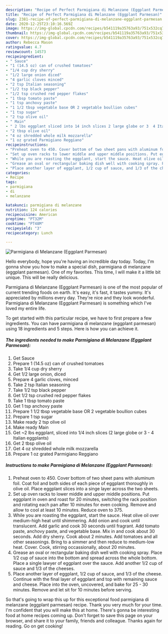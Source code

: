 ```yaml
---
description: "Recipe of Perfect Parmigiana di Melanzane (Eggplant Parmesan)"
title: "Recipe of Perfect Parmigiana di Melanzane (Eggplant Parmesan)"
slug: 2381-recipe-of-perfect-parmigiana-di-melanzane-eggplant-parmesan
date: 2020-12-25T23:10:16.569Z
image: https://img-global.cpcdn.com/recipes/b541119a35763a93/751x532cq70/parmigiana-di-melanzane-eggplant-parmesan-recipe-main-photo.jpg
thumbnail: https://img-global.cpcdn.com/recipes/b541119a35763a93/751x532cq70/parmigiana-di-melanzane-eggplant-parmesan-recipe-main-photo.jpg
cover: https://img-global.cpcdn.com/recipes/b541119a35763a93/751x532cq70/parmigiana-di-melanzane-eggplant-parmesan-recipe-main-photo.jpg
author: Rebecca Mason
ratingvalue: 4.7
reviewcount: 14573
recipeingredient:
- " Sauce"
- "1 (14.5 oz) can of crushed tomatoes"
- "1/4 cup dry sherry"
- "1/2 large onion diced"
- "4 garlic cloves minced"
- "2 tsp Italian seasoning"
- "1/2 tsp black pepper"
- "1/2 tsp crushed red pepper flakes"
- "1 tbsp tomato paste"
- "1 tsp anchovy paste"
- "1 1/2 tbsp vegetable base OR 2 vegetable boullion cubes"
- "1 tsp sugar"
- "2 tsp olive oil"
- " Main"
- " 2 lbs eggplant sliced into 14 inch slices 2 large globe or 3  4 Italian eggplants"
- "2 tbsp olive oil"
- "4 oz shredded whole milk mozzarella"
- "1 oz grated Parmigiano Reggiano"
recipeinstructions:
- "Preheat oven to 450. Cover bottom of two sheet pans with aluminum foil. Coat foil and both sides of each piece of eggplant thoroughly in olive oil. Place eggplant slices into a singe layer across the two sheets."
- "Set up oven racks to lower middle and upper middle positions. Put eggplant in oven and roast for 20 minutes, switching the rack position and rotating each pan after 10 minutes for even cooking. Remove and allow to cool at least 10 minutes. Reduce oven to 375."
- "While you are roasting the eggplant, start the sauce. Heat olive oil over medium-high heat until shimmering. Add onion and cook until translucent. Add garlic and cook 30 seconds until fragrant. Add tomato paste, anchovy paste, and vegetable base. Mix in and cook about 30 seconds. Add dry sherry. Cook about 2 minutes. Add tomatoes and all other seasonings. Bring to a simmer and then reduce to medium-low heat. Cover. Cook, stirring occassionally, about 20 minutes."
- "Grease an oval or rectangular baking dish well with cooking spray. Place 1/2 cup of sauce into the bottom and spread across the whole bottom. Place a single lawyer of eggplant over the sauce. Add another 1/2 cup of sauce and 1/3 of the cheeses."
- "Place another layer of eggplant, 1/2 cup of sauce, and 1/3 of the cheese. Continue with the final layer of eggplant and top with remaining sauce and cheese. Place into the oven, uncovered, and bake for 25 - 30 minutes. Remove and let sit for 10 minutes before serving."
categories:
- Recipe
tags:
- parmigiana
- di
- melanzane

katakunci: parmigiana di melanzane 
nutrition: 124 calories
recipecuisine: American
preptime: "PT32M"
cooktime: "PT48M"
recipeyield: "3"
recipecategory: Lunch

---
```



![Parmigiana di Melanzane (Eggplant Parmesan)](https://img-global.cpcdn.com/recipes/b541119a35763a93/751x532cq70/parmigiana-di-melanzane-eggplant-parmesan-recipe-main-photo.jpg)

Hello everybody, hope you're having an incredible day today. Today, I'm gonna show you how to make a special dish, parmigiana di melanzane (eggplant parmesan). One of my favorites. This time, I will make it a little bit unique. This will be really delicious.

Parmigiana di Melanzane (Eggplant Parmesan) is one of the most popular of current trending foods on earth. It's easy, it's fast, it tastes yummy. It's appreciated by millions every day. They're nice and they look wonderful. Parmigiana di Melanzane (Eggplant Parmesan) is something which I've loved my entire life.




To get started with this particular recipe, we have to first prepare a few ingredients. You can have parmigiana di melanzane (eggplant parmesan) using 18 ingredients and 5 steps. Here is how you can achieve it.

<!--inarticleads1-->

##### The ingredients needed to make Parmigiana di Melanzane (Eggplant Parmesan):

1. Get  Sauce
1. Prepare 1 (14.5 oz) can of crushed tomatoes
1. Take 1/4 cup dry sherry
1. Get 1/2 large onion, diced
1. Prepare 4 garlic cloves, minced
1. Take 2 tsp Italian seasoning
1. Take 1/2 tsp black pepper
1. Get 1/2 tsp crushed red pepper flakes
1. Take 1 tbsp tomato paste
1. Get 1 tsp anchovy paste
1. Prepare 1 1/2 tbsp vegetable base OR 2 vegetable boullion cubes
1. Prepare 1 tsp sugar
1. Make ready 2 tsp olive oil
1. Make ready  Main
1. Get  ~2 lbs eggplant, sliced into 1/4 inch slices (2 large globe or 3 - 4 Italian eggplants)
1. Get 2 tbsp olive oil
1. Get 4 oz shredded whole milk mozzarella
1. Prepare 1 oz grated Parmigiano Reggiano




<!--inarticleads2-->

##### Instructions to make Parmigiana di Melanzane (Eggplant Parmesan):

1. Preheat oven to 450. Cover bottom of two sheet pans with aluminum foil. Coat foil and both sides of each piece of eggplant thoroughly in olive oil. Place eggplant slices into a singe layer across the two sheets.
1. Set up oven racks to lower middle and upper middle positions. Put eggplant in oven and roast for 20 minutes, switching the rack position and rotating each pan after 10 minutes for even cooking. Remove and allow to cool at least 10 minutes. Reduce oven to 375.
1. While you are roasting the eggplant, start the sauce. Heat olive oil over medium-high heat until shimmering. Add onion and cook until translucent. Add garlic and cook 30 seconds until fragrant. Add tomato paste, anchovy paste, and vegetable base. Mix in and cook about 30 seconds. Add dry sherry. Cook about 2 minutes. Add tomatoes and all other seasonings. Bring to a simmer and then reduce to medium-low heat. Cover. Cook, stirring occassionally, about 20 minutes.
1. Grease an oval or rectangular baking dish well with cooking spray. Place 1/2 cup of sauce into the bottom and spread across the whole bottom. Place a single lawyer of eggplant over the sauce. Add another 1/2 cup of sauce and 1/3 of the cheeses.
1. Place another layer of eggplant, 1/2 cup of sauce, and 1/3 of the cheese. Continue with the final layer of eggplant and top with remaining sauce and cheese. Place into the oven, uncovered, and bake for 25 - 30 minutes. Remove and let sit for 10 minutes before serving.




So that's going to wrap this up for this exceptional food parmigiana di melanzane (eggplant parmesan) recipe. Thank you very much for your time. I'm confident that you will make this at home. There's gonna be interesting food at home recipes coming up. Don't forget to save this page on your browser, and share it to your family, friends and colleague. Thanks again for reading. Go on get cooking!
